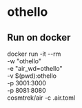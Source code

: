# othello

## Run on docker

docker run -it --rm \
    -w "othello" \
    -e "air_wd=othello" \
    -v $(pwd):othello \
    -p 3001:3000 \
    -p 8081:8080 \
    cosmtrek/air
    -c .air.toml
